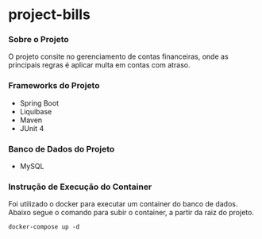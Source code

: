# project-bills

### Sobre o Projeto
O projeto consite no gerenciamento de contas financeiras, onde as principais regras é aplicar multa em contas com atraso.

### Frameworks do Projeto
* Spring Boot
* Liquibase
* Maven 
* JUnit 4

### Banco de Dados do Projeto
* MySQL

### Instrução de Execução do Container

Foi utilizado o docker para executar um container do banco de dados.
Abaixo segue o comando para subir o container, a partir da raiz do projeto.

```
docker-compose up -d 
```
